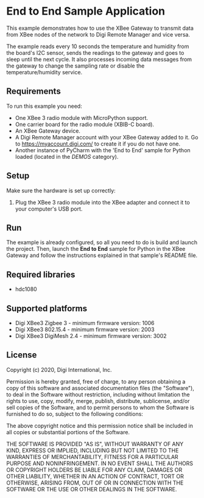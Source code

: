 End to End Sample Application
=============================

This example demonstrates how to use the XBee Gateway to transmit data from
XBee nodes of the network to Digi Remote Manager and vice versa.

The example reads every 10 seconds the temperature and humidity from the board's
I2C sensor, sends the readings to the gateway and goes to sleep until the
next cycle. It also processes incoming data messages from the gateway to
change the sampling rate or disable the temperature/humidity service.

Requirements
------------

To run this example you need:

* One XBee 3 radio module with MicroPython support.
* One carrier board for the radio module (XBIB-C board).
* An XBee Gateway device.
* A Digi Remote Manager account with your XBee Gateway added to it.
  Go to https://myaccount.digi.com/ to create it if you do not have one.
* Another instance of PyCharm with the 'End to End' sample for Python loaded
  (located in the *DEMOS* category).

Setup
-----

Make sure the hardware is set up correctly:

1. Plug the XBee 3 radio module into the XBee adapter and connect it to your
   computer's USB port.

Run
---

The example is already configured, so all you need to do is build and launch
the project. Then, launch the **End to End** sample for Python in the XBee
Gateway and follow the instructions explained in that sample's README file.

Required libraries
--------------------

* hdc1080

Supported platforms
-------------------

* Digi XBee3 Zigbee 3 - minimum firmware version: 1006
* Digi XBee3 802.15.4 - minimum firmware version: 2003
* Digi XBee3 DigiMesh 2.4 - minimum firmware version: 3002

License
-------

Copyright (c) 2020, Digi International, Inc.

Permission is hereby granted, free of charge, to any person obtaining a copy
of this software and associated documentation files (the "Software"), to deal
in the Software without restriction, including without limitation the rights
to use, copy, modify, merge, publish, distribute, sublicense, and/or sell
copies of the Software, and to permit persons to whom the Software is
furnished to do so, subject to the following conditions:

The above copyright notice and this permission notice shall be included in all
copies or substantial portions of the Software.

THE SOFTWARE IS PROVIDED "AS IS", WITHOUT WARRANTY OF ANY KIND, EXPRESS OR
IMPLIED, INCLUDING BUT NOT LIMITED TO THE WARRANTIES OF MERCHANTABILITY,
FITNESS FOR A PARTICULAR PURPOSE AND NONINFRINGEMENT. IN NO EVENT SHALL THE
AUTHORS OR COPYRIGHT HOLDERS BE LIABLE FOR ANY CLAIM, DAMAGES OR OTHER
LIABILITY, WHETHER IN AN ACTION OF CONTRACT, TORT OR OTHERWISE, ARISING FROM,
OUT OF OR IN CONNECTION WITH THE SOFTWARE OR THE USE OR OTHER DEALINGS IN THE
SOFTWARE.